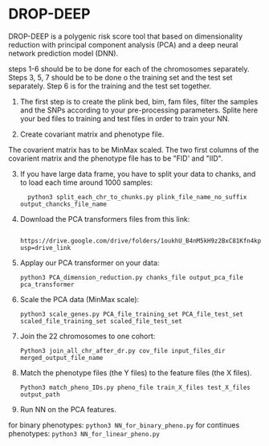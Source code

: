 # DROP-DEEP
DROP-DEEP is a polygenic risk score tool that based on dimensionality reduction with principal component analysis (PCA) and a deep neural network prediction model (DNN).

steps 1-6 should be to be done for each of the chromosomes separately.
Steps 3, 5, 7 should be to be done o the training set and the test set separately. 
Step 6 is for the training and the test set together.

1.	The first step is to create the plink bed, bim, fam files, filter the samples and the SNPs according to your pre-processing parameters. Splite here your bed files to training and test files in order to train your NN. 

2.	Create covariant matrix and phenotype file.

   The covarient matrix has to be MinMax scaled. 
   The two first columns of the covarient matrix and the phenotype file has to be "FID' and "IID".

3.	If you have large data frame, you have to split your data to chanks, and to load each time around 1000 samples:
    ```
      python3 split_each_chr_to_chunks.py plink_file_name_no_suffix output_chancks_file_name
     ```

4.	Download the PCA transformers files from this link:

         https://drive.google.com/drive/folders/1oukhU_B4nM5kH9z2BxC81Kfn4kp05JAm?usp=drive_link
   
5.	 Applay our PCA transformer on your data:
   
       ```
      python3 PCA_dimension_reduction.py chanks_file output_pca_file pca_transformer
  	  ```

7.	Scale the PCA data (MinMax scale):
      ```
      python3 scale_genes.py PCA_file_training_set PCA_file_test_set scaled_file_training_set scaled_file_test_set
      ```

8.	Join the 22 chromosomes to one cohort:
      ```
      Python3 join_all_chr_after_dr.py cov_file input_files_dir merged_output_file_name
      ```

7.	Match the phenotype files (the Y files) to the feature files (the X files).
      ```
      Python3 match_pheno_IDs.py pheno_file train_X_files test_X_files output_path
      ```
9.	Run NN on the PCA features.

   for binary phenotypes:
      ```
      python3 NN_for_binary_pheno.py
      ```
    for continues phenotypes:
    ```
      python3 NN_for_linear_pheno.py
    ```
